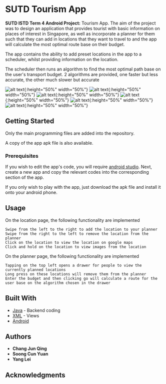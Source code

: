 # SUTD Tourism App

**SUTD ISTD Term 4 Android Project:** Tourism App.
The aim of the project was to design an application that provides tourist with basic information on places of interest in Singapore, as well as incorporate a planner for them such that they can add in locations that they want to travel to and the app will calculate the most optimal route base on their budget.

The app contains the ability to add preset locations in the app to a scheduler, whilst providing information on the location.

The scheduler then runs an algorithm to find the most optimal path base on the user's transport budget. 2 algorithms are provided, one faster but less accurate, the other much slower but accurate

![alt text](images/upd1.jpg){:height="50%" width="50%"}
![alt text](images/upd2.jpg){:height="50%" width="50%"}
![alt text](images/upd3.jpg){:height="50%" width="50%"}
![alt text](images/upd4.jpg){:height="50%" width="50%"}
![alt text](images/upd5.jpg){:height="50%" width="50%"}
![alt text](images/upd6.jpg){:height="50%" width="50%"}

## Getting Started

Only the main programming files are added into the repository.

A copy of the app apk file is also available.

### Prerequisites

If you wish to edit the app's code, you will require [android studio](https://developer.android.com/studio/index.html). Next, create a new app and copy the relevant codes into the corresponding section of the app.

If you only wish to play with the app, just download the apk file and install it onto your android phone.

## Usage

On the location page, the following functionality are implemented
```
Swipe from the left to the right to add the location to your planner
Swipe from the right to the left to remove the location from the planner
Click on the location to view the location on google maps
Click and hold on the location to view images from the location 
```

On the planner page, the following functionality are implemented
```
Tapping on the top left opens a drawer for people to view the currently planned locations
Long press on these locations will remove them from the planner
Enter the budget and then clicking go will calculate a route for the user base on the algorithm chosen in the drawer
```

## Built With

* [Java](https://java.com/en/) - Backend coding
* [XML](https://developer.mozilla.org/en-US/docs/XML_introduction) - Views
* [Android](https://developer.android.com/studio/index.html)

## Authors

* **Chang Jun Qing**
* **Soong Cun Yuan**
* **Yang Lei**

## Acknowledgments
